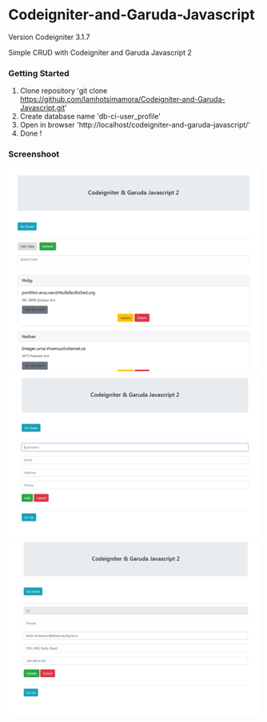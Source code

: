 # Codeigniter-and-Garuda-Javascript

Version Codeigniter 3.1.7

Simple CRUD with Codeigniter and Garuda Javascript 2

### Getting Started
1. Clone repository 'git clone https://github.com/lamhotsimamora/Codeigniter-and-Garuda-Javascript.git'
2. Create database name 'db-ci-user_profile'
3. Open in browser 'http://localhost/codeigniter-and-garuda-javascript/'
4. Done !

### Screenshoot

<img src="screenshoot/1.png">
<img src="screenshoot/2.png">
<img src="screenshoot/3.png">